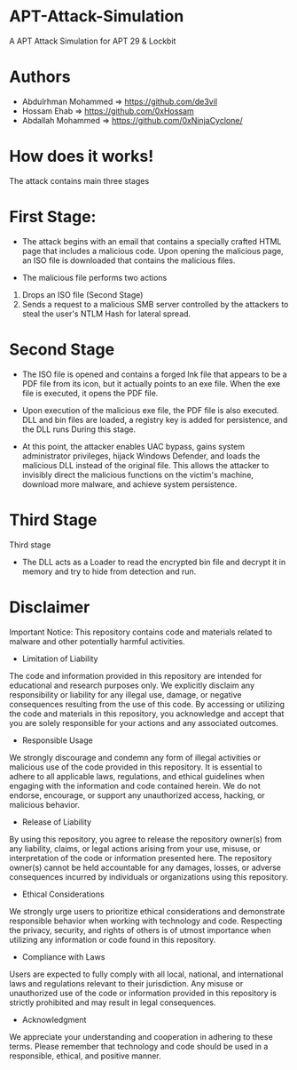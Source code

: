 # APT-Attack-Simulation
A APT Attack Simulation for APT 29 &amp; Lockbit

# Authors

* Abdulrhman Mohammed => https://github.com/de3vil
* Hossam Ehab         => https://github.com/0xHossam
* Abdallah Mohammed   => https://github.com/0xNinjaCyclone/


# How does it works!

The attack contains main three stages

# First Stage:


* The attack begins with an email that contains
a specially crafted HTML page that includes a
malicious code. Upon opening the malicious
page, an ISO file is downloaded that contains
the malicious files.

* The malicious file performs two actions

1. Drops an ISO file (Second Stage)
2. Sends a request to a malicious SMB server
controlled by the attackers to steal the user's
NTLM Hash for lateral spread.

# Second Stage
* The ISO file is opened and contains a forged
lnk file that appears to be a PDF file from its
icon, but it actually points to an exe file. When the exe file is executed, it opens the PDF
file.

* Upon
execution of the malicious exe file, the PDF file is also executed. DLL and bin files are
loaded, a registry key is added for persistence, and the DLL runs
During this stage.

* At this point, the attacker enables UAC bypass, gains system administrator privileges,
hijack Windows Defender, and loads the malicious DLL instead of the original file. This
allows the attacker to invisibly direct the malicious functions on the victim's machine,
download more malware, and achieve system persistence.

# Third Stage

Third stage
* The DLL acts as a Loader to read the encrypted bin file and decrypt it in memory
and try to hide from detection and run.

# Disclaimer

Important Notice: This repository contains code and materials related to malware and other potentially harmful activities.

* Limitation of Liability

The code and information provided in this repository are intended for educational and research purposes only. We explicitly disclaim any responsibility or liability for any illegal use, damage, or negative consequences resulting from the use of this code. By accessing or utilizing the code and materials in this repository, you acknowledge and accept that you are solely responsible for your actions and any associated outcomes.

* Responsible Usage

We strongly discourage and condemn any form of illegal activities or malicious use of the code provided in this repository. It is essential to adhere to all applicable laws, regulations, and ethical guidelines when engaging with the information and code contained herein. We do not endorse, encourage, or support any unauthorized access, hacking, or malicious behavior.

* Release of Liability

By using this repository, you agree to release the repository owner(s) from any liability, claims, or legal actions arising from your use, misuse, or interpretation of the code or information presented here. The repository owner(s) cannot be held accountable for any damages, losses, or adverse consequences incurred by individuals or organizations using this repository.

* Ethical Considerations

We strongly urge users to prioritize ethical considerations and demonstrate responsible behavior when working with technology and code. Respecting the privacy, security, and rights of others is of utmost importance when utilizing any information or code found in this repository.

* Compliance with Laws

Users are expected to fully comply with all local, national, and international laws and regulations relevant to their jurisdiction. Any misuse or unauthorized use of the code or information provided in this repository is strictly prohibited and may result in legal consequences.

* Acknowledgment

We appreciate your understanding and cooperation in adhering to these terms. Please remember that technology and code should be used in a responsible, ethical, and positive manner.
